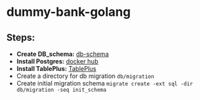 # dummy-bank-golang


## Steps:
- **Create DB_schema:** [db-schema](./db_schema/schema.md)
- **Install Postgres:** [docker hub](https://hub.docker.com/_/postgres)
- **Install TablePlus:** [TablePlus](https://tableplus.com/blog/2019/10/tableplus-linux-installation.html)
- Create a directory for db migration `db/migration`
- Create initial migration schema `migrate create -ext sql -dir db/migration -seq init_schema`
